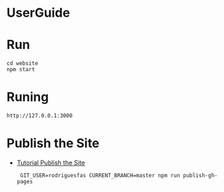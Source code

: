 # UserGuide

# Run
    cd website
    npm start

# Runing

    http://127.0.0.1:3000

# Publish the Site
- [Tutorial Publish the Site](https://docusaurus.io/docs/en/next/tutorial-publish-site)
    
       GIT_USER=rodriguesfas CURRENT_BRANCH=master npm run publish-gh-pages